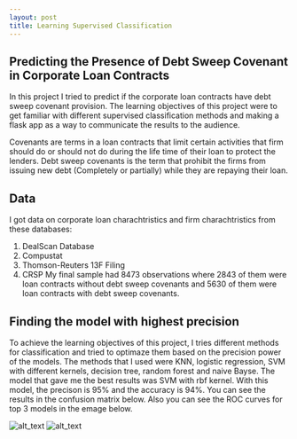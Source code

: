 ```yaml
---
layout: post
title: Learning Supervised Classification
---
```

## Predicting the Presence of Debt Sweep Covenant in Corporate Loan Contracts

In this project I tried to predict if the corporate loan contracts have debt sweep covenant provision. The learning objectives of this project were to get familiar with different supervised classification methods and making a flask app as a way to communicate the results to the audience. 

Covenants are terms in a loan contracts that limit certain activities that firm should do or should not do during the life time of their loan to protect the lenders. Debt sweep covenants is the term that prohibit the firms from issuing new debt (Completely or partially) while they are repaying their loan. 


## Data 
I got data on corporate loan charachtristics and firm charachtristics from these databases:
1) DealScan Database
2) Compustat
3) Thomson-Reuters 13F Filing
4) CRSP
My final sample had 8473 observations where 2843 of them were loan contracts without debt sweep covenants and 5630 of them were loan contracts with debt sweep covenants.

## Finding the model with highest precision
To achieve the learning objectives of this project, I tries different methods for classification and tried to optimaze them based on the precision power of the models. The methods that I used were KNN, logistic regression, SVM with different kernels, decision tree, random forest and naive Bayse. The model that gave me the best results was SVM with rbf kernel. With this model, the precison is 95% and the accuracy is 94%. You can see the results in the confusion matrix below. Also you can see the ROC curves for top 3 models in the emage below. 
 

![alt_text](https://github.com/mymnazari/mymnazari.github.io/blob/master/images/p3_1.png)
![alt_text](https://github.com/mymnazari/mymnazari.github.io/blob/master/images/p3_2.png)





